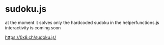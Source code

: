 # sudoku.js

at the moment it solves only the hardcoded sudoku in the helperfunctions.js
interactivity is coming soon

https://0x8.ch/sudoku.js/
